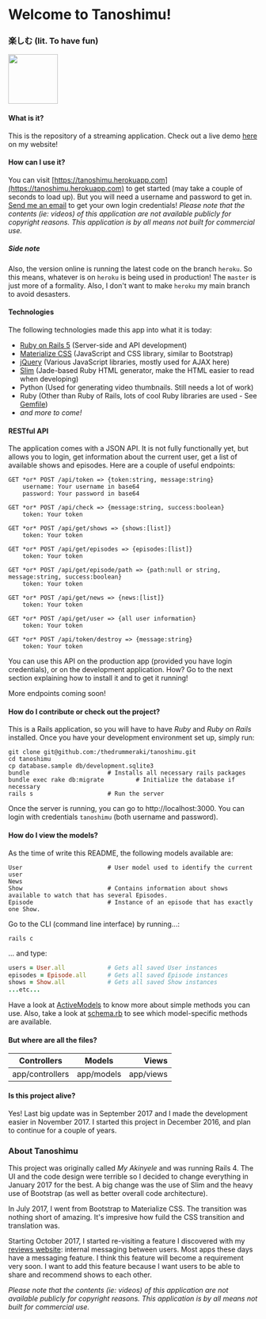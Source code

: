 # Welcome to Tanoshimu!
### 楽しむ (lit. To have fun)
<img src="https://tanoshimu.herokuapp.com/img/tanoshimu.png" width="100" height="100"/>

#### What is it?
This is the repository of a streaming application. Check out a live demo 
[here](https://akinyele.herokuapp.com/#tanoshimu) on my website!

#### How can I use it?
You can visit [https://tanoshimu.herokuapp.com](https://tanoshimu.herokuapp.com)
to get started (may take a couple of seconds to load up). But you will need a
username and password to get in. [Send me an email](mailto:akinyele.akintola.febrissy@gmail)
to get your own login credentials! *Please note that the contents (ie: videos) of this application 
are not available publicly for copyright reasons. This application is by all means not built 
for commercial use.*

##### Side note
Also, the version online is running the latest code on the branch `heroku`. So this
means, whatever is on `heroku` is being used in production! The `master` is just more
of a formality. Also, I don't want to make `heroku` my main branch to avoid desasters.

#### Technologies
The following technologies made this app into what it is today:
- [Ruby on Rails 5](http://rubyonrails.org/) (Server-side and API development)
- [Materialize CSS](http://materializecss.com/) (JavaScript and CSS library, similar to Bootstrap)
- [jQuery](https://jquery.com/) (Various JavaScript libraries, mostly used for AJAX here)
- [Slim](http://slim-lang.com/) (Jade-based Ruby HTML generator, make the HTML easier to read when developing)
- Python (Used for generating video thumbnails. Still needs a lot of work)
- Ruby (Other than Ruby of Rails, lots of cool Ruby libraries are used - See [Gemfile](Gemfile))
- _and more to come!_

#### RESTful API
The application comes with a JSON API. It is not fully functionally yet, but allows
you to login, get information about the current user, get a list of available shows
and episodes. Here are a couple of useful endpoints:
```
GET *or* POST /api/token => {token:string, message:string}
	username: Your username in base64
	password: Your password in base64

GET *or* POST /api/check => {message:string, success:boolean}
    token: Your token

GET *or* POST /api/get/shows => {shows:[list]}
	token: Your token

GET *or* POST /api/get/episodes => {episodes:[list]}
	token: Your token

GET *or* POST /api/get/episode/path => {path:null or string, message:string, success:boolean}
	token: Your token

GET *or* POST /api/get/news => {news:[list]}
	token: Your token

GET *or* POST /api/get/user => {all user information}
	token: Your token

GET *or* POST /api/token/destroy => {message:string}
	token: Your token
```
You can use this API on the production app (provided you have login credentials), or on
the development application. How? Go to the next section explaining how to install it and
to get it running!

More endpoints coming soon!

#### How do I contribute or check out the project?
This is a Rails application, so you will have to have *Ruby* and *Ruby on Rails* installed.
Once you have your development environment set up, simply run:
```
git clone git@github.com:/thedrummeraki/tanoshimu.git
cd tanoshimu
cp database.sample db/development.sqlite3
bundle						# Installs all necessary rails packages
bundle exec rake db:migrate         # Initialize the database if necessary
rails s						# Run the server
```
Once the server is running, you can go to http://localhost:3000. You can login with credentials ```tanoshimu```
(both username and password).

#### How do I view the models?
As the time of write this README, the following models available are:
```
User 						# User model used to identify the current user
News 		
Show 						# Contains information about shows available to watch that has several Episodes.
Episode						# Instance of an episode that has exactly one Show.

```
Go to the CLI (command line interface) by running...:
```
rails c
```
... and type:
```ruby
users = User.all 			# Gets all saved User instances
episodes = Episode.all  	# Gets all saved Episode instances
shows = Show.all 			# Gets all saved Show instances
...etc...
```

Have a look at [ActiveModels](http://guides.rubyonrails.org/active_model_basics.html) to
know more about simple methods you can use. Also, take a look at [schema.rb](db/schema.rb) to
see which model-specific methods are available.

#### But where are all the files?
| Controllers      | Models     | Views     |
| ---------------- |:----------:| ---------:|
| app/controllers  | app/models | app/views |


#### Is this project alive?
Yes! Last big update was in September 2017 and I made the development easier in November 2017. I started 
this project in December 2016, and plan to continue for a couple of years.

### About Tanoshimu
This project was originally called *My Akinyele* and was running Rails 4. The UI and the code design 
were terrible so I decided to change everything in January 2017 for the best. A big change was the use of
Slim and the heavy use of Bootstrap (as well as better overall code architecture).

In July 2017, I went from Bootstrap to Materialize CSS. The transition was nothing short of amazing. It's
impresive how fuild the CSS transition and translation was.

Starting October 2017, I started re-visiting a feature I discovered with my [reviews website](https://reviews.herokuapp.com):
internal messaging between users. Most apps these days have a messaging feature. I think this feature will become a 
requirement very soon. I want to add this feature because I want users to be able to share and recommend shows to
each other.

*Please note that the contents (ie: videos) of this application are not available publicly for copyright reasons. 
This application is by all means not built for commercial use.*
